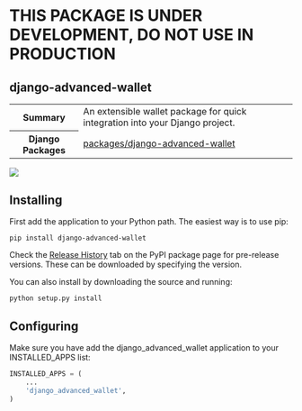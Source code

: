 # THIS PACKAGE IS UNDER DEVELOPMENT, DO NOT USE IN PRODUCTION

django-advanced-wallet
----------------------

<dl>
    <table>
      <tr>
        <th>Summary</th>
        <td>An extensible wallet package for quick integration into your Django project.</td>
      </tr> 
      <tr> 
        <th>Django Packages</th>
        <td><a href="https://djangopackages.org/packages/p/django-advanced-wallet/">packages/django-advanced-wallet</a></td>
      </tr>
    </table>
</dl>

[![](https://www.buymeacoffee.com/assets/img/custom_images/orange_img.png)](https://www.buymeacoffee.com/riquedevbr)

## Installing

First add the application to your Python path. The easiest way is to use pip:

```shell
pip install django-advanced-wallet
```

Check the [Release History](https://pypi.org/project/django-initials-avatar/#history) tab on the PyPI package page for
pre-release versions. These can be downloaded by specifying the version.

You can also install by downloading the source and running:

```shell
python setup.py install
```

## Configuring

Make sure you have add the django_advanced_wallet application to your INSTALLED_APPS list:

```python
INSTALLED_APPS = (
    ...
    'django_advanced_wallet',
)
```

